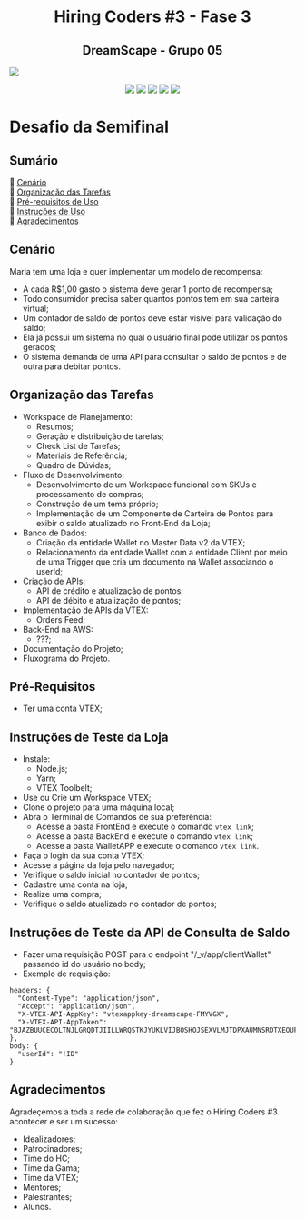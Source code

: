 <h1 align="center">Hiring Coders #3 - Fase 3</h1>
<h2 align="center">DreamScape - Grupo 05</h2>
<img src="https://dreamscape.vtexassets.com/assets/vtex.file-manager-graphql/images/923aab7b-457b-4a72-90f9-b4641f810fc2___ffe6b2b6cf146ec503007dc90e070d76.png"/>

<p align="center">
  <img src="https://img.shields.io/badge/"/>
  <img src="https://img.shields.io/badge/"/>
  <img src="https://img.shields.io/badge/"/>
  <img src="https://img.shields.io/badge/"/>
  <img src="https://img.shields.io/badge/"/>
</p>

# Desafio da Semifinal
## Sumário
:small_blue_diamond: [Cenário](#Cenário)<br>
:small_blue_diamond: [Organização das Tarefas](#Organização-das-Tarefas)<br>
:small_blue_diamond: [Pré-requisitos de Uso](#Pré-requisitos-de-Uso)<br>
:small_blue_diamond: [Instruções de Uso](#Instruções-de-Uso)<br>
:small_blue_diamond: [Agradecimentos](#Agradecimentos)<br>

## Cenário
Maria tem uma loja e quer implementar um modelo de recompensa:
* A cada R$1,00 gasto o sistema deve gerar 1 ponto de recompensa;
* Todo consumidor precisa saber quantos pontos tem em sua carteira virtual;
* Um contador de saldo de pontos deve estar visível para validação do saldo;    
* Ela já possui um sistema no qual o usuário final pode utilizar os pontos gerados;
* O sistema demanda de uma API para consultar o saldo de pontos e de outra para debitar pontos.   
## Organização das Tarefas
- Workspace de Planejamento:
    - Resumos;    
    - Geração e distribuição de tarefas;
    - Check List de Tarefas;
    - Materiais de Referência;
    - Quadro de Dúvidas;
- Fluxo de Desenvolvimento:
    - Desenvolvimento de um Workspace funcional com SKUs e processamento de compras;
    - Construção de um tema próprio;
    - Implementação de um Componente de Carteira de Pontos para exibir o saldo atualizado no Front-End da Loja;
- Banco de Dados:
    - Criação da entidade Wallet no Master Data v2 da VTEX;
    - Relacionamento da entidade Wallet com a entidade Client por meio de uma Trigger que cria um documento na Wallet associando o userId;
- Criação de APIs:
    - API de crédito e atualização de pontos;
    - API de débito e atualização de pontos;
- Implementação de APIs da VTEX:
    - Orders Feed;
- Back-End na AWS:
    - ???;
- Documentação do Projeto;
- Fluxograma do Projeto.

## Pré-Requisitos
- Ter uma conta VTEX;

## Instruções de Teste da Loja
- Instale:
    - Node.js;
    - Yarn;
    - VTEX Toolbelt;
- Use ou Crie um Workspace VTEX;
- Clone o projeto para uma máquina local;
- Abra o Terminal de Comandos de sua preferência:
  - Acesse a pasta FrontEnd e execute o comando `vtex link`;
  - Acesse a pasta BackEnd e execute o comando `vtex link`;
  - Acesse a pasta WalletAPP e execute o comando `vtex link`.
- Faça o login da sua conta VTEX;
- Acesse a página da loja pelo navegador;
- Verifique o saldo inicial no contador de pontos;
- Cadastre uma conta na loja;
- Realize uma compra;
- Verifique o saldo atualizado no contador de pontos;

## Instruções de Teste da API de Consulta de Saldo 
- Fazer uma requisição POST para o endpoint "/_v/app/clientWallet" passando id do usuário no body;
- Exemplo de requisição:
```
headers: {
  "Content-Type": "application/json",
  "Accept": "application/json",
  "X-VTEX-API-AppKey": "vtexappkey-dreamscape-FMYVGX",
  "X-VTEX-API-AppToken": "BJAZBUUCECOLTNJLGRQDTJIILLWRQSTKJYUKLVIJBOSHOJSEXVLMJTDPXAUMNSRDTXEOUFZTBZRDVOXFTTJGYVXUWUPIOXENMWGDXXVQHASKUJWGDFAXNHLRBFEJPURG"
},
body: {
  "userId": "!ID"
}
```

## Agradecimentos
Agradeçemos a toda a rede de colaboração que fez o Hiring Coders #3 acontecer e ser um sucesso:     
- Idealizadores;
- Patrocinadores;
- Time do HC;
- Time da Gama;
- Time da VTEX;    
- Mentores;
- Palestrantes;    
- Alunos.
